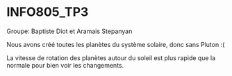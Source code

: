 # INFO805_TP3

Groupe: Baptiste Diot et Aramais Stepanyan

Nous avons créé toutes les planètes du système solaire, donc sans Pluton :(

La vitesse de rotation des planètes autour du soleil est plus rapide que la normale pour bien voir les changements.
